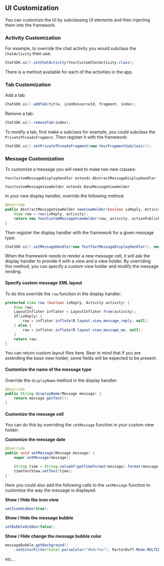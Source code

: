 ## UI Customization

You can customize the UI by subclassing UI elements and then injecting them into the framework. 

### Activity Customization

For example, to override the chat activity you would subclass the `ChatActivity` then use:

```Java
ChatSDK.ui().setChatActivity(YourCustomChatActivity.class);
```

There is a method available for each of the activities in the app.

### Tab Customization

Add a tab:

```Java
ChatSDK.ui().addTab(title, iconResourceId, fragment, index);
```

Remove a tab:

```Java
ChatSDK.ui().removeTab(index);
```

To modify a tab, first make a subclass for example, you could subclass the `PrivateThreadsFragment`. Then register it with the framework:

```Java
ChatSDK.ui().setPrivateThreadsFragment(new YourFragmentSubclass());
```

### Message Customization

To customize a message you will need to make two new classes:

`YourCustomMessageDisplayHandler extends AbstractMessageDisplayHandler`

`YourCustomMessageViewHolder extends BaseMessageViewHolder`

In your new display handler, override the following method:

```Java
@Override
public AbstractMessageViewHolder newViewHolder(boolean isReply, Activity activity, PublishSubject<List<MessageAction>> actionPublishSubject) {
    View row = row(isReply, activity);
    return new YourCustomMessageViewHolder(row, activity, actionPublishSubject);
}
```

Then register the display handler with the framework for a given message type:

```Java
ChatSDK.ui().setMessageHandler(new TestTextMessageDisplayHandler(), new MessageType(MessageType.Text));
```

When the framework needs to render a new message cell, it will ask the display handler to provide it with a view and a view holder. By overriding this method, you can specify a custom view holder and modify the message rending.

#### Specify custom message XML layout

To do this override the `row` function in the display handler:

```Java
protected View row (boolean isReply, Activity activity) {
    View row;
    LayoutInflater inflater = LayoutInflater.from(activity);
    if(isReply) {
        row = inflater.inflate(R.layout.view_message_reply, null);
    } else {
        row = inflater.inflate(R.layout.view_message_me, null);
    }
    return row;
}
```  

You can return custom layout files here. Bear in mind that if you are extending the base view holder, some fields will be expected to be present. 

#### Customize the name of the message type

Override the `displayName` method in the display handler:

```Java
@Override
public String displayName(Message message) {
    return message.getText();
}
```

#### Customize the message cell

You can do this by overriding the `setMessage` function in your custom view holder. 

**Customize the message date**

```Java
@Override
public void setMessage(Message message) {
    super.setMessage(message);

    String time = String.valueOf(getTimeFormat(message).format(message.getDate().toDate()));
    timeTextView.setText(time);
}

```

Here you could also add the following calls to the `setMessage` function to customize the way the message is displayed:

**Show / Hide the icon view**

```Java
setIconHidden(true);
```

**Show / Hide the message bubble**

```Java
setBubbleHidden(false);
```

**Show / Hide change the message bubble color**

```Java        
messageBubble.getBackground()
	.setColorFilter(Color.parseColor("#b0cfea"), PorterDuff.Mode.MULTIPLY);
```

etc...